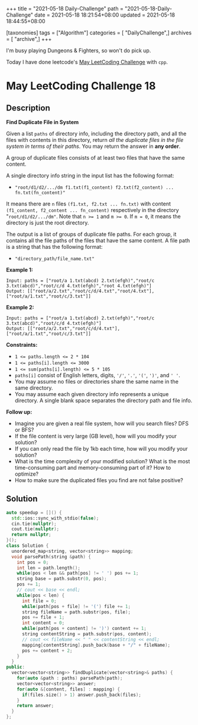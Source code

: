 +++
title = "2021-05-18 Daily-Challenge"
path = "2021-05-18-Daily-Challenge"
date = 2021-05-18 18:21:54+08:00
updated = 2021-05-18 18:44:55+08:00

[taxonomies]
tags = ["Algorithm"]
categories = [ "DailyChallenge",]
archives = [ "archive",]
+++

I'm busy playing Dungeons & Fighters, so won't do pick up.

Today I have done leetcode's [May LeetCoding Challenge](https://leetcode.com/explore/challenge/card/may-leetcoding-challenge-2021/600/week-3-may-15th-may-21st/3747/) with `cpp`.

<!-- more -->

# May LeetCoding Challenge 18

## Description

**Find Duplicate File in System**

Given a list `paths` of directory info, including the directory path, and all the files with contents in this directory, return *all the duplicate files in the file system in terms of their paths*. You may return the answer in **any order**.

A group of duplicate files consists of at least two files that have the same content.

A single directory info string in the input list has the following format:

- `"root/d1/d2/.../dm f1.txt(f1_content) f2.txt(f2_content) ... fn.txt(fn_content)"`

It means there are `n` files `(f1.txt, f2.txt ... fn.txt)` with content `(f1_content, f2_content ... fn_content)` respectively in the directory "`root/d1/d2/.../dm"`. Note that `n >= 1` and `m >= 0`. If `m = 0`, it means the directory is just the root directory.

The output is a list of groups of duplicate file paths. For each group, it contains all the file paths of the files that have the same content. A file path is a string that has the following format:

- `"directory_path/file_name.txt"`

 

**Example 1:**

```
Input: paths = ["root/a 1.txt(abcd) 2.txt(efgh)","root/c 3.txt(abcd)","root/c/d 4.txt(efgh)","root 4.txt(efgh)"]
Output: [["root/a/2.txt","root/c/d/4.txt","root/4.txt"],["root/a/1.txt","root/c/3.txt"]]
```

**Example 2:**

```
Input: paths = ["root/a 1.txt(abcd) 2.txt(efgh)","root/c 3.txt(abcd)","root/c/d 4.txt(efgh)"]
Output: [["root/a/2.txt","root/c/d/4.txt"],["root/a/1.txt","root/c/3.txt"]]
```

 

**Constraints:**

- `1 <= paths.length <= 2 * 104`
- `1 <= paths[i].length <= 3000`
- `1 <= sum(paths[i].length) <= 5 * 105`
- `paths[i]` consist of English letters, digits, `'/'`, `'.'`, `'('`, `')'`, and `' '`.
- You may assume no files or directories share the same name in the same directory.
- You may assume each given directory info represents a unique directory. A single blank space separates the directory path and file info.

 

**Follow up:**

- Imagine you are given a real file system, how will you search files? DFS or BFS?
- If the file content is very large (GB level), how will you modify your solution?
- If you can only read the file by 1kb each time, how will you modify your solution?
- What is the time complexity of your modified solution? What is the most time-consuming part and memory-consuming part of it? How to optimize?
- How to make sure the duplicated files you find are not false positive?

## Solution

``` cpp
auto speedup = []() {
  std::ios::sync_with_stdio(false);
  cin.tie(nullptr);
  cout.tie(nullptr);
  return nullptr;
}();
class Solution {
  unordered_map<string, vector<string>> mapping;
  void parsePath(string &path) {
    int pos = 0;
    int len = path.length();
    while(pos < len && path[pos] != ' ') pos += 1;
    string base = path.substr(0, pos);
    pos += 1;
    // cout << base << endl;
    while(pos < len) {
      int file = 0;
      while(path[pos + file] != '(') file += 1;
      string fileName = path.substr(pos, file);
      pos += file + 1;
      int content = 0;
      while(path[pos + content] != ')') content += 1;
      string contentString = path.substr(pos, content);
      // cout << fileName << " " << contentString << endl;
      mapping[contentString].push_back(base + "/" + fileName);
      pos += content + 2;
    }
  }
public:
  vector<vector<string>> findDuplicate(vector<string>& paths) {
    for(auto &path : paths) parsePath(path);
    vector<vector<string>> answer;
    for(auto &[content, files] : mapping) {
      if(files.size() > 1) answer.push_back(files);
    }
    return answer;
  }
};
```
